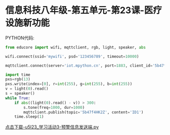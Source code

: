 # 信息科技八年级-第五单元-第23课-医疗设施新功能

PYTHON代码:

```python
from educore import wifi, mqttclient, rgb, light, speaker, abs

wifi.connect(ssid='mywifi', psd='123456789', timeout=10000)

mqttclient.connect(server='iot.mpython.cn', port=1883, client_id='5b47f4466f', user='5b47fRnC3r', psd='5b47f8yBDr')

import time
pxs=rgb(13)
pxs.write(index=[0], r=int(255), g=int(255), b=int(255))
v = light(0).read()
s = speaker()
while True:
    if abs((light(0).read() - v)) > 300:
        s.tone(freq=1000, dur=1000)
        mqttclient.publish(topic='5b47f4HK2Z', content='ID1')
    time.sleep(1)
```

<a href="./py/u5l23_学习活动3-预警信息发送端.py" download>点击下载-u5l23_学习活动3-预警信息发送端.py</a>